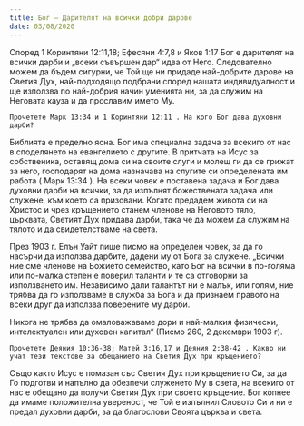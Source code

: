 ```yaml
---
title: Бог – Дарителят на всички добри дарове
date: 03/08/2020
---
```


Според 1 Коринтяни 12:11,18; Ефесяни 4:7,8 и Яков 1:17 Бог е дарителят на всички дарби и „всеки съвършен дар“ идва от Него. Следователно можем да бъдем сигурни, че Той ще ни придаде най-добрите дарове на Светия Дух, най-подходящо подбрани според нашата индивидуалност и ще използва по най-добрия начин уменията ни, за да служим на Неговата кауза и да прославим името Му.

`Прочетете Марк 13:34 и 1 Коринтяни 12:11 . На кого Бог дава духовни дарби?`

Библията е пределно ясна. Бог има специална задача за всекиго от нас в споделянето на евангелието с другите. В притчата на Исус за собственика, оставящ дома си на своите слуги и молещ ги да се грижат за него, господарят на дома назначава на слугите си определената им работа ( Марк 13:34 ). На всеки човек е поставена задача и Бог дава духовни дарби на всички, за да изпълнят божествената задача или служене, към което са призовани. Когато предадем живота си на Христос и чрез кръщението станем членове на Неговото тяло, църквата, Светият Дух придава дарби, така че да можем да служим на тялото и да свидетелстваме на света.

През 1903 г. Елън Уайт пише писмо на определен човек, за да го насърчи да използва дарбите, дадени му от Бога за служене. „Всички ние сме членове на Божието семейство, като Бог на всички в по-голяма или по-малка степен е поверил таланти и те са отговорни за използването им. Независимо дали талантът ни е малък, или голям, ние трябва да го използваме в служба за Бога и да признаем правото на всеки друг да използва поверените му дарби.

Никога не трябва да омаловажаваме дори и най-малкия физически, интелектуален или духовен капитал“ (Писмо 260, 2 декември 1903 г).

`Прочетете Деяния 10:36-38; Матей 3:16,17 и Деяния 2:38-42 . Какво ни учат тези текстове за обещанието на Светия Дух при кръщението?`

Също както Исус е помазан със Светия Дух при кръщението Си, за да Го подготви и напълно да обезпечи служенето Му в света, на всекиго от нас е обещано да получи Светия Дух при своето кръщение. Бог копнее да имаме положителна увереност, че Той е изпълнил Словото Си и ни е предал духовни дарби, за да благослови Своята църква и света.